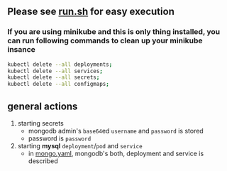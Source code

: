 ## Please see [run.sh](https://github.com/levankhelo/Kubernetes-Guide/blob/main/mysql/run.sh) for easy execution

### If you are using minikube and this is only thing installed, you can run following commands to clean up your minikube insance
```bash
kubectl delete --all deployments;
kubectl delete --all services;
kubectl delete --all secrets;
kubectl delete --all configmaps;
```
## general actions
 1. starting secrets
    - mongodb admin's `base64`ed `username` and `password` is stored
    - password is `password`
 2. starting **mysql** `deployment`/`pod` and `service`
    - in [mongo.yaml](https://github.com/levankhelo/Kubernetes-Guide/blob/main/mysql/mysql.yaml), mongodb's both, deployment and service is described